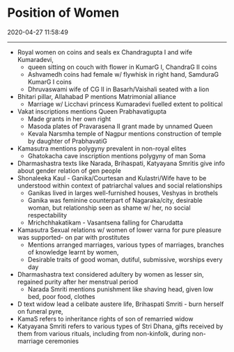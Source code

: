 # Position of Women
2020-04-27 11:58:49

---

-   Royal women on coins and seals ex Chandragupta I and wife Kumaradevi,
    -   queen sitting on couch with flower in KumarG I, ChandraG II coins
    -   Ashvamedh coins had female w/ flywhisk in right hand, SamduraG KumarG I coins
    -   Dhruvaswami wife of CG II in Basarh/Vaishali seated with a lion
-   Bhitari pillar, Allahabad P mentions Matrimonial alliance
    -   Marriage w/ Licchavi princess Kumaradevi fuelled extent to political
-   Vakat inscriptions mentions Queen Prabhavatigupta
    -   Made grants in her own right
    -   Masoda plates of Pravarasena II grant made by unnamed Queen
    -   Kevala Narsmha temple of Nagpur mentions construction of temple by daughter of PrabhavatiG
-   Kamasutra mentions polygyny prevalent in non-royal elites
    -   Ghatokacha cave inscription mentions polygyny of man Soma
-   Dharmashastra texts like Narada, Brihaspati, Katyayana Smritis give info about gender relation of gen people
-   Shonaleeka Kaul - Ganika/Courtesan and Kulastri/Wife have to be understood within context of patriarchal values and social relationships
    -   Ganikas lived in larges well-furnished houses, Veshyas in brothels
    -   Ganika was feminine counterpart of Nagaraka/city, desirable woman, but relationship seen as shame w/ her, no social respectability
    -   Mrichchhakatikam - Vasantsena falling for Charudatta
-   Kamasutra Sexual relations w/ women of lower varna for pure pleasure was supported- on par with prostitutes
    -   Mentions arranged marriages, various types of marriages, branches of knowledge learnt by women,
    -   Desirable traits of good woman, dutiful, submissive, worships every day
-   Dharmashastra text considered adultery by women as lesser sin, regained purity after her menstrual period
    -   Narada Smriti mentions punishment like shaving head, given low bed, poor food, clothes
-   D text widow lead a celibate austere life, Brihaspati Smriti - burn herself on funeral pyre,
-   KamaS refers to inheritance rights of son of remarried widow
-   Katyayana Smriti refers to various types of Stri Dhana, gifts received by them from various rituals, including from non-kinfolk, during non-marriage ceremonies
 

 





